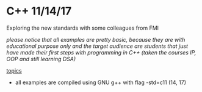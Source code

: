 # C++ 11/14/17
Exploring the new standards with some colleagues from FMI<br>

*please notice that all examples are pretty basic, because they are with educational purpose only*
*and the target audience are students that just have made their first steps with programming in C++*
*(taken the courses IP, OOP and still learning DSA)*

[topics]()

 * all examples are compiled using GNU g++ with flag -std=c11 (14, 17)

